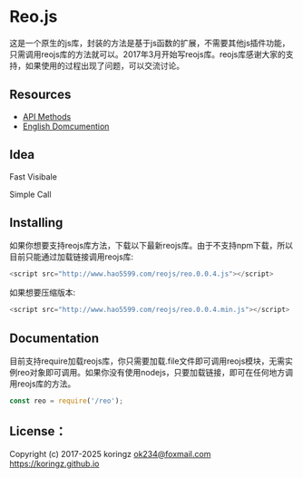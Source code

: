 # Reo.js
这是一个原生的js库，封装的方法是基于js函数的扩展，不需要其他js插件功能，只需调用reojs库的方法就可以。2017年3月开始写reojs库。reojs库感谢大家的支持，如果使用的过程出现了问题，可以交流讨论。

## Resources
- [API Methods](https://github.com/koringz/reo.js/blob/master/API-ZH-CN.md)
- [English Domcumention](https://github.com/koringz/reo.js/blob/master/English.md)

## Idea
Fast Visibale

Simple Call

## Installing
如果你想要支持reojs库方法，下载以下最新reojs库。由于不支持npm下载，所以目前只能通过加载链接调用reojs库:
```js
<script src="http://www.hao5599.com/reojs/reo.0.0.4.js"></script>
```
如果想要压缩版本:
```js
<script src="http://www.hao5599.com/reojs/reo.0.0.4.min.js"></script>
```
## Documentation
目前支持require加载reojs库，你只需要加载.file文件即可调用reojs模块，无需实例reo对象即可调用。如果你没有使用nodejs，只要加载链接，即可在任何地方调用reojs库的方法。
```js
const reo = require('/reo');
```
## License：
Copyright (c) 2017-2025 koringz <ok234@foxmail.com> https://koringz.github.io
